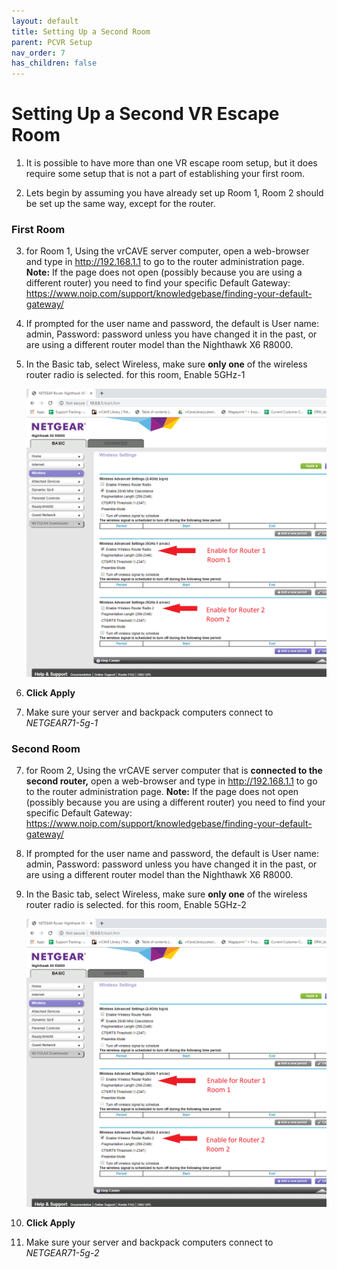 ```yaml
---
layout: default
title: Setting Up a Second Room
parent: PCVR Setup
nav_order: 7
has_children: false
---
```

# Setting Up a Second VR Escape Room

1. It is possible to have more than one VR escape room setup, but it does require some setup that is not a part of establishing your first room. 

2. Lets begin by assuming you have already set up Room 1, Room 2 should be set up the same way, except for the router. 


### First Room

3. for Room 1, Using the vrCAVE server computer, open a web-browser and type in <http://192.168.1.1> to go to the router administration page. 
**Note:** If the page does not open (possibly because you are using a different router) you need to find your specific Default Gateway: <https://www.noip.com/support/knowledgebase/finding-your-default-gateway/>   

4. If prompted for the user name and password, the default is User name: admin, Password: password unless you have changed it in the past, or are using a different router model than the Nighthawk X6 R8000.

5. In the Basic tab, select Wireless, make sure **only one** of the wireless router radio is selected. for this room, Enable 5GHz-1 

	![](media/routeradmin1.png)
	
6. **Click Apply**

7. Make sure your server and backpack computers connect to *NETGEAR71-5g-1*

### Second Room

7. for Room 2, Using the vrCAVE server computer that is **connected to the second router,** open a web-browser and type in <http://192.168.1.1> to go to the router administration page. 
**Note:** If the page does not open (possibly because you are using a different router) you need to find your specific Default Gateway: <https://www.noip.com/support/knowledgebase/finding-your-default-gateway/>   

8. If prompted for the user name and password, the default is User name: admin, Password: password unless you have changed it in the past, or are using a different router model than the Nighthawk X6 R8000.

9. In the Basic tab, select Wireless, make sure **only one** of the wireless router radio is selected. for this room, Enable 5GHz-2 

	![](media/routeradmin2.png)

10. **Click Apply**

7. Make sure your server and backpack computers connect to *NETGEAR71-5g-2*